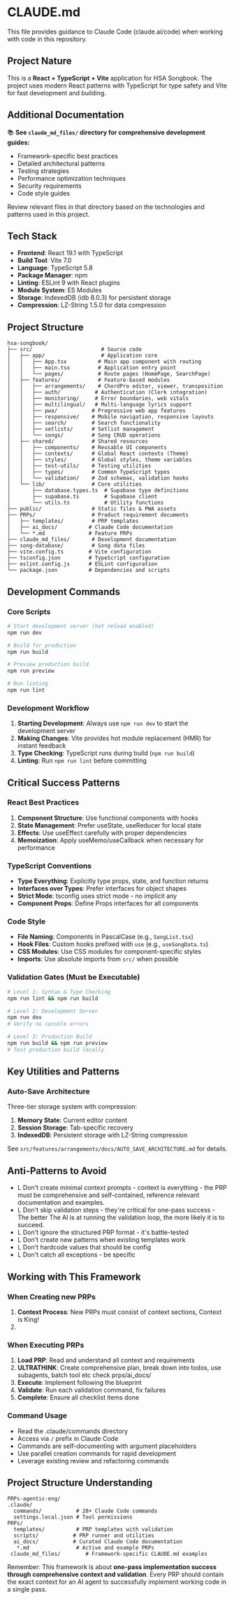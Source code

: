 # CLAUDE.md

This file provides guidance to Claude Code (claude.ai/code) when working with code in this repository.

## Project Nature

This is a **React + TypeScript + Vite** application for HSA Songbook. The project uses modern React patterns with TypeScript for type safety and Vite for fast development and building.

## Additional Documentation

📚 **See `claude_md_files/` directory for comprehensive development guides:**
- Framework-specific best practices
- Detailed architectural patterns
- Testing strategies
- Performance optimization techniques
- Security requirements
- Code style guides

Review relevant files in that directory based on the technologies and patterns used in this project.

## Tech Stack

- **Frontend**: React 19.1 with TypeScript
- **Build Tool**: Vite 7.0
- **Language**: TypeScript 5.8
- **Package Manager**: npm
- **Linting**: ESLint 9 with React plugins
- **Module System**: ES Modules
- **Storage**: IndexedDB (idb 8.0.3) for persistent storage
- **Compression**: LZ-String 1.5.0 for data compression

## Project Structure

```
hsa-songbook/
├── src/                      # Source code
│   ├── app/                  # Application core
│   │   ├── App.tsx          # Main app component with routing
│   │   ├── main.tsx         # Application entry point
│   │   └── pages/           # Route pages (HomePage, SearchPage)
│   ├── features/            # Feature-based modules
│   │   ├── arrangements/    # ChordPro editor, viewer, transposition
│   │   ├── auth/           # Authentication (Clerk integration)
│   │   ├── monitoring/     # Error boundaries, web vitals
│   │   ├── multilingual/   # Multi-language lyrics support
│   │   ├── pwa/           # Progressive web app features
│   │   ├── responsive/    # Mobile navigation, responsive layouts
│   │   ├── search/        # Search functionality
│   │   ├── setlists/      # Setlist management
│   │   └── songs/         # Song CRUD operations
│   ├── shared/            # Shared resources
│   │   ├── components/    # Reusable UI components
│   │   ├── contexts/      # Global React contexts (Theme)
│   │   ├── styles/        # Global styles, theme variables
│   │   ├── test-utils/    # Testing utilities
│   │   ├── types/         # Common TypeScript types
│   │   └── validation/    # Zod schemas, validation hooks
│   └── lib/               # Core utilities
│       ├── database.types.ts  # Supabase type definitions
│       ├── supabase.ts        # Supabase client
│       └── utils.ts           # Utility functions
├── public/                # Static files & PWA assets
├── PRPs/                  # Product requirement documents
│   ├── templates/         # PRP templates
│   ├── ai_docs/          # Claude Code documentation
│   └── *.md              # Feature PRPs
├── claude_md_files/       # Development documentation
├── song-database/         # Song data files
├── vite.config.ts        # Vite configuration
├── tsconfig.json         # TypeScript configuration
├── eslint.config.js      # ESLint configuration
└── package.json          # Dependencies and scripts
```

## Development Commands

### Core Scripts

```bash
# Start development server (hot reload enabled)
npm run dev

# Build for production
npm run build

# Preview production build
npm run preview

# Run linting
npm run lint
```

### Development Workflow

1. **Starting Development**: Always use `npm run dev` to start the development server
2. **Making Changes**: Vite provides hot module replacement (HMR) for instant feedback
3. **Type Checking**: TypeScript runs during build (`npm run build`)
4. **Linting**: Run `npm run lint` before committing

## Critical Success Patterns

### React Best Practices

1. **Component Structure**: Use functional components with hooks
2. **State Management**: Prefer useState, useReducer for local state
3. **Effects**: Use useEffect carefully with proper dependencies
4. **Memoization**: Apply useMemo/useCallback when necessary for performance

### TypeScript Conventions

- **Type Everything**: Explicitly type props, state, and function returns
- **Interfaces over Types**: Prefer interfaces for object shapes
- **Strict Mode**: tsconfig uses strict mode - no implicit any
- **Component Props**: Define Props interfaces for all components

### Code Style

- **File Naming**: Components in PascalCase (e.g., `SongList.tsx`)
- **Hook Files**: Custom hooks prefixed with `use` (e.g., `useSongData.ts`)
- **CSS Modules**: Use CSS modules for component-specific styles
- **Imports**: Use absolute imports from `src/` when possible

### Validation Gates (Must be Executable)

```bash
# Level 1: Syntax & Type Checking
npm run lint && npm run build

# Level 2: Development Server
npm run dev
# Verify no console errors

# Level 3: Production Build
npm run build && npm run preview
# Test production build locally
```

## Key Utilities and Patterns

### Auto-Save Architecture
Three-tier storage system with compression:

1. **Memory State**: Current editor content
2. **Session Storage**: Tab-specific recovery
3. **IndexedDB**: Persistent storage with LZ-String compression

See `src/features/arrangements/docs/AUTO_SAVE_ARCHITECTURE.md` for details.

## Anti-Patterns to Avoid

- L Don't create minimal context prompts - context is everything - the PRP must be comprehensive and self-contained, reference relevant documentation and examples.
- L Don't skip validation steps - they're critical for one-pass success - The better The AI is at running the validation loop, the more likely it is to succeed.
- L Don't ignore the structured PRP format - it's battle-tested
- L Don't create new patterns when existing templates work
- L Don't hardcode values that should be config
- L Don't catch all exceptions - be specific

## Working with This Framework

### When Creating new PRPs

1. **Context Process**: New PRPs must consist of context sections, Context is King!
2.

### When Executing PRPs

1. **Load PRP**: Read and understand all context and requirements
2. **ULTRATHINK**: Create comprehensive plan, break down into todos, use subagents, batch tool etc check prps/ai_docs/
3. **Execute**: Implement following the blueprint
4. **Validate**: Run each validation command, fix failures
5. **Complete**: Ensure all checklist items done

### Command Usage

- Read the .claude/commands directory
- Access via `/` prefix in Claude Code
- Commands are self-documenting with argument placeholders
- Use parallel creation commands for rapid development
- Leverage existing review and refactoring commands

## Project Structure Understanding

```
PRPs-agentic-eng/
.claude/
  commands/           # 28+ Claude Code commands
  settings.local.json # Tool permissions
PRPs/
  templates/          # PRP templates with validation
  scripts/           # PRP runner and utilities
  ai_docs/           # Curated Claude Code documentation
   *.md               # Active and example PRPs
 claude_md_files/        # Framework-specific CLAUDE.md examples
```

Remember: This framework is about **one-pass implementation success through comprehensive context and validation**. Every PRP should contain the exact context for an AI agent to successfully implement working code in a single pass.
